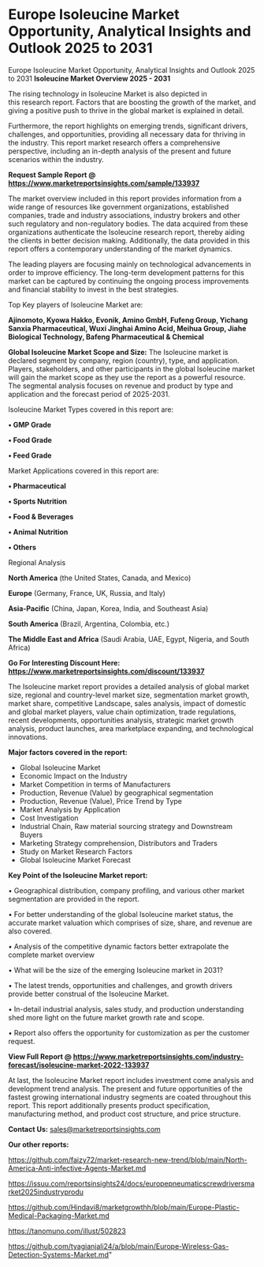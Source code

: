 # Europe Isoleucine Market Opportunity, Analytical Insights and Outlook 2025 to 2031
Europe Isoleucine Market Opportunity, Analytical Insights and Outlook 2025 to 2031
<Strong> Isoleucine Market Overview 2025 - 2031</strong>

The rising technology in Isoleucine Market is also depicted in this research report. Factors that are boosting the growth of the market, and giving a positive push to thrive in the global market is explained in detail.

Furthermore, the report highlights on emerging trends, significant drivers, challenges, and opportunities, providing all necessary data for thriving in the industry. This report market research offers a comprehensive perspective, including an in-depth analysis of the present and future scenarios within the industry.

<strong>Request Sample Report @ <a href=https://www.marketreportsinsights.com/sample/133937>https://www.marketreportsinsights.com/sample/133937</a></strong>

The market overview included in this report provides information from a wide range of resources like government organizations, established companies, trade and industry associations, industry brokers and other such regulatory and non-regulatory bodies. The data acquired from these organizations authenticate the Isoleucine research report, thereby aiding the clients in better decision making. Additionally, the data provided in this report offers a contemporary understanding of the market dynamics.

The leading players are focusing mainly on technological advancements in order to improve efficiency. The long-term development patterns for this market can be captured by continuing the ongoing process improvements and financial stability to invest in the best strategies.

Top Key players of Isoleucine Market are:

<strong>Ajinomoto, Kyowa Hakko, Evonik, Amino GmbH, Fufeng Group, Yichang Sanxia Pharmaceutical, Wuxi Jinghai Amino Acid, Meihua Group, Jiahe Biological Technology, Bafeng Pharmaceutical & Chemical</strong>

<strong><b>Global Isoleucine Market Scope and Size:</b></strong>
The Isoleucine market is declared segment by company, region (country), type, and application. Players, stakeholders, and other participants in the global Isoleucine market will gain the market scope as they use the report as a powerful resource. The segmental analysis focuses on revenue and product by type and application and the forecast period of 2025-2031.

Isoleucine Market Types covered in this report are:

<strong>• GMP Grade

• Food Grade

• Feed Grade</strong>

Market Applications covered in this report are:

<strong>• Pharmaceutical

• Sports Nutrition

• Food & Beverages

• Animal Nutrition

• Others</strong> 

Regional Analysis

<strong>North America</strong> (the United States, Canada, and Mexico)

<strong>Europe</strong> (Germany, France, UK, Russia, and Italy)

<strong>Asia-Pacific</strong> (China, Japan, Korea, India, and Southeast Asia)

<strong>South America</strong> (Brazil, Argentina, Colombia, etc.)

<strong>The Middle East and Africa</strong> (Saudi Arabia, UAE, Egypt, Nigeria, and South Africa)

<strong>Go For Interesting Discount Here: <a href=https://www.marketreportsinsights.com/discount/133937>https://www.marketreportsinsights.com/discount/133937</a></strong>

The Isoleucine market report provides a detailed analysis of global market size, regional and country-level market size, segmentation market growth, market share, competitive Landscape, sales analysis, impact of domestic and global market players, value chain optimization, trade regulations, recent developments, opportunities analysis, strategic market growth analysis, product launches, area marketplace expanding, and technological innovations.

<strong><b>Major factors covered in the report:</b></strong>
<ul>
  <li>Global Isoleucine Market </li>
  <li>Economic Impact on the Industry</li>
  <li>Market Competition in terms of Manufacturers</li>
  <li>Production, Revenue (Value) by geographical segmentation</li>
  <li>Production, Revenue (Value), Price Trend by Type</li>
  <li>Market Analysis by Application</li>
  <li>Cost Investigation</li>
  <li>Industrial Chain, Raw material sourcing strategy and Downstream Buyers</li>
  <li>Marketing Strategy comprehension, Distributors and Traders</li>
  <li>Study on Market Research Factors</li>
  <li>Global Isoleucine Market Forecast</li>
</ul>

<strong><b>Key Point of the Isoleucine Market report:</b></strong>

• Geographical distribution, company profiling, and various other market segmentation are provided in the report.

• For better understanding of the global Isoleucine market status, the accurate market valuation which comprises of size, share, and revenue are also covered.

• Analysis of the competitive dynamic factors better extrapolate the complete market overview

• What will be the size of the emerging Isoleucine market in 2031?

• The latest trends, opportunities and challenges, and growth drivers provide better construal of the Isoleucine Market.

• In-detail industrial analysis, sales study, and production understanding shed more light on the future market growth rate and scope.

• Report also offers the opportunity for customization as per the customer request.

<strong><b>View Full Report @ <a href=https://www.marketreportsinsights.com/industry-forecast/isoleucine-market-2022-133937>https://www.marketreportsinsights.com/industry-forecast/isoleucine-market-2022-133937</a></b></strong>


At last, the Isoleucine Market report includes investment come analysis and development trend analysis. The present and future opportunities of the fastest growing international industry segments are coated throughout this report. This report additionally presents product specification, manufacturing method, and product cost structure, and price structure.

<strong>Contact Us:</strong>
sales@marketreportsinsights.com

<strong>Our other reports:</strong>

<a href=https://github.com/faizy72/market-research-new-trend/blob/main/North-America-Anti-infective-Agents-Market.md>https://github.com/faizy72/market-research-new-trend/blob/main/North-America-Anti-infective-Agents-Market.md</a>

<a href=https://issuu.com/reportsinsights24/docs/europepneumaticscrewdriversmarket2025industryprodu>https://issuu.com/reportsinsights24/docs/europepneumaticscrewdriversmarket2025industryprodu</a>

<a href=https://github.com/Hindavi8/marketgrowthh/blob/main/Europe-Plastic-Medical-Packaging-Market.md>https://github.com/Hindavi8/marketgrowthh/blob/main/Europe-Plastic-Medical-Packaging-Market.md</a>

<a href=https://tanomuno.com/illust/502823>https://tanomuno.com/illust/502823</a>

<a href=https://github.com/tyagianjali24/a/blob/main/Europe-Wireless-Gas-Detection-Systems-Market.md>https://github.com/tyagianjali24/a/blob/main/Europe-Wireless-Gas-Detection-Systems-Market.md</a>"
